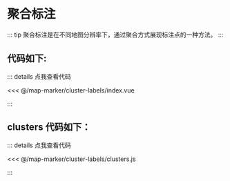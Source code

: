 <script setup>
import Map from './index.vue'
</script>
# 聚合标注

::: tip
聚合标注是在不同地图分辨率下，通过聚合方式展现标注点的一种方法。
:::

<Map />

## 代码如下:

::: details 点我查看代码

<<< @/map-marker/cluster-labels/index.vue

:::

## clusters 代码如下：

::: details 点我查看代码

<<< @/map-marker/cluster-labels/clusters.js

:::
